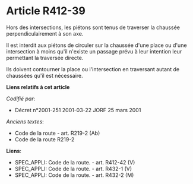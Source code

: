 # Article R412-39

Hors des intersections, les piétons sont tenus de traverser la chaussée perpendiculairement à son axe.

Il est interdit aux piétons de circuler sur la chaussée d'une place ou d'une intersection à moins qu'il n'existe un passage
prévu à leur intention leur permettant la traversée directe.

Ils doivent contourner la place ou l'intersection en traversant autant de chaussées qu'il est nécessaire.

**Liens relatifs à cet article**

_Codifié par_:

  - Décret n°2001-251 2001-03-22 JORF 25 mars 2001

_Anciens textes_:

  - Code de la route - art. R219-2 (Ab)
  - Code de la route R219-2

**Liens**:

  - SPEC_APPLI: Code de la route. - art. R412-42 (V)
  - SPEC_APPLI: Code de la route. - art. R432-1 (V)
  - SPEC_APPLI: Code de la route. - art. R432-2 (M)

